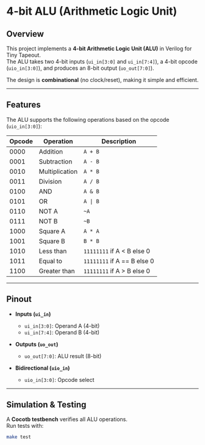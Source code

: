 # 4-bit ALU (Arithmetic Logic Unit)

## Overview
This project implements a **4-bit Arithmetic Logic Unit (ALU)** in Verilog for Tiny Tapeout.  
The ALU takes two 4-bit inputs (`ui_in[3:0]` and `ui_in[7:4]`), a 4-bit opcode (`uio_in[3:0]`), and produces an 8-bit output (`uo_out[7:0]`).  

The design is **combinational** (no clock/reset), making it simple and efficient.

---

## Features
The ALU supports the following operations based on the opcode (`uio_in[3:0]`):

| Opcode | Operation               | Description                  |
|--------|--------------------------|------------------------------|
| 0000   | Addition                 | `A + B`                     |
| 0001   | Subtraction              | `A - B`                     |
| 0010   | Multiplication           | `A * B`                     |
| 0011   | Division                 | `A / B`                     |
| 0100   | AND                      | `A & B`                     |
| 0101   | OR                       | `A \| B`                    |
| 0110   | NOT A                    | `~A`                        |
| 0111   | NOT B                    | `~B`                        |
| 1000   | Square A                 | `A * A`                     |
| 1001   | Square B                 | `B * B`                     |
| 1010   | Less than                | `11111111` if A < B else 0  |
| 1011   | Equal to                 | `11111111` if A == B else 0 |
| 1100   | Greater than             | `11111111` if A > B else 0  |

---

## Pinout
- **Inputs (`ui_in`)**  
  - `ui_in[3:0]`: Operand A (4-bit)  
  - `ui_in[7:4]`: Operand B (4-bit)  

- **Outputs (`uo_out`)**  
  - `uo_out[7:0]`: ALU result (8-bit)  

- **Bidirectional (`uio_in`)**  
  - `uio_in[3:0]`: Opcode select  

---

## Simulation & Testing
A **Cocotb testbench** verifies all ALU operations.  
Run tests with:

```bash
make test
